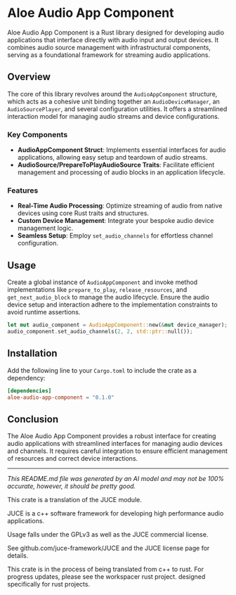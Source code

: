 # Aloe Audio App Component

Aloe Audio App Component is a Rust library designed for developing audio applications that interface directly with audio input and output devices. It combines audio source management with infrastructural components, serving as a foundational framework for streaming audio applications.

## Overview

The core of this library revolves around the `AudioAppComponent` structure, which acts as a cohesive unit binding together an `AudioDeviceManager`, an `AudioSourcePlayer`, and several configuration utilities. It offers a streamlined interaction model for managing audio streams and device configurations.

### Key Components

- **AudioAppComponent Struct**: Implements essential interfaces for audio applications, allowing easy setup and teardown of audio streams.
- **AudioSource/PrepareToPlayAudioSource Traits**: Facilitate efficient management and processing of audio blocks in an application lifecycle.

### Features

- **Real-Time Audio Processing**: Optimize streaming of audio from native devices using core Rust traits and structures.
- **Custom Device Management**: Integrate your bespoke audio device management logic.
- **Seamless Setup**: Employ `set_audio_channels` for effortless channel configuration.

## Usage

Create a global instance of `AudioAppComponent` and invoke method implementations like `prepare_to_play`, `release_resources`, and `get_next_audio_block` to manage the audio lifecycle. Ensure the audio device setup and interaction adhere to the implementation constraints to avoid runtime assertions.

```rust
let mut audio_component = AudioAppComponent::new(&mut device_manager);
audio_component.set_audio_channels(2, 2, std::ptr::null());
```

## Installation

Add the following line to your `Cargo.toml` to include the crate as a dependency:

```toml
[dependencies]
aloe-audio-app-component = "0.1.0"
```

## Conclusion

The Aloe Audio App Component provides a robust interface for creating audio applications with streamlined interfaces for managing audio devices and channels. It requires careful integration to ensure efficient management of resources and correct device interactions.

---

*This README.md file was generated by an AI model and may not be 100% accurate, however, it should be pretty good.*

This crate is a translation of the JUCE module.

JUCE is a c++ software framework for developing high performance audio applications.

Usage falls under the GPLv3 as well as the JUCE commercial license.

See github.com/juce-framework/JUCE and the JUCE license page for details.

This crate is in the process of being translated from c++ to rust. For progress updates, please see the workspacer rust project. designed specifically for rust projects.
